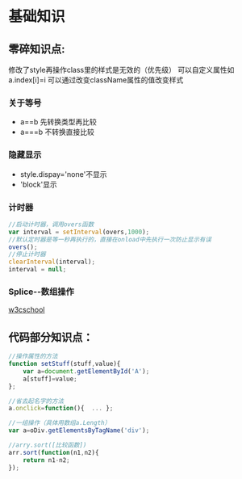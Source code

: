# 基础知识
## 零碎知识点:
修改了style再操作class里的样式是无效的（优先级）
可以自定义属性如a.index[i]=i
可以通过改变className属性的值改变样式
### 关于等号
- a==b 先转换类型再比较
- a===b 不转换直接比较

### 隐藏显示
- style.dispay='none'不显示
- 'block'显示

### 计时器
```javascript
//启动计时器，调用overs函数
var interval = setInterval(overs,1000);
//默认定时器是等一秒再执行的，直接在onload中先执行一次防止显示有误
overs();
//停止计时器
clearInterval(interval);
interval = null;
```
### Splice--数组操作
[w3cschool](https://www.w3school.com.cn/jsref/jsref_splice.asp "w3cschool")
## 代码部分知识点：
```javascript
//操作属性的方法
function setStuff(stuff,value){
	var a=document.getElementById('A');
	a[stuff]=value;
};
```
```javascript
//省去起名字的方法
a.onclick=function(){  ... };
```
```javascript
//一组操作（具体用数组a.Length）
var a=oDiv.getElementsByTagName('div');
```
```javascript
//arry.sort([比较函数])
arr.sort(function(n1,n2){
    return n1-n2;
});
```
